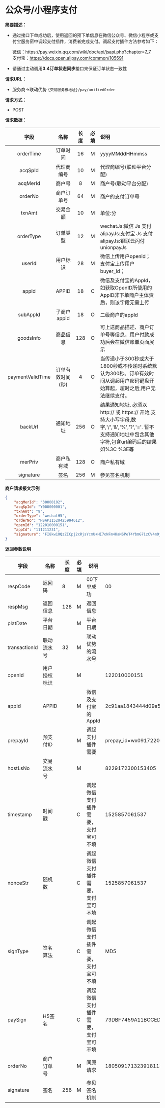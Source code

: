# 公众号/小程序支付

**简要描述：** 
- 通过接口下单成功后，使用返回的预下单信息在微信公众号、微信小程序或支付宝服务窗中调起支付插件，消费者完成支付。调起支付插件方法参考如下：  

  微信：https://pay.weixin.qq.com/wiki/doc/api/jsapi.php?chapter=7_7  
  支付宝：https://docs.open.alipay.com/common/105591  
  
- 请通过主动调用**3.4订单状态同步**接口来保证订单状态一致性

**请求URL：**   
- 服务商->联动优势
`{交易服务根地址}/pay/unifiedOrder`
  
**请求方式：**
- POST


**请求数据：** 

|	字段	|	名称	|	长度	|	必填	|   说明|
|:--------:|:--------:|:--------:|:--------:|:--------|
|	orderTime	|	订单时间	|	16	|	M	|	yyyyMMddHHmmss	|
|	acqSpId	|	代理商编号	|	10	|	M	|	代理商编号(联动平台分配)	|
|	acqMerId	|	商户号	|	8	|	M	|	商户号(联动平台分配)	|
|	orderNo	|	商户订单号	|	64	|	M	|	商户的支付订单号	|
|	txnAmt	|	交易金额	|	10	|	M	|	单位:分|	100|
|	orderType	|	订单类型	|	12	|	M	|wechatJs:微信 Js 支付 </br> alipayJs:支付宝 Js 支付</br> alipayJs:银联云闪付unionpayJs|
|	userId	|	用户标识	|	28	|	M	|微信上传用户openid；</br> 支付宝上传用户buyer_id；	|
|	appId	|	APPID	|	18	|	C	|微信及支付宝的AppId，如获取OpenID所使用的AppID非下单商户主体资质，则该字段无需上传	|
|	subAppId	|	子商户appid	|	18	|	O	|二级商户的appId	|	
|	goodsInfo	|	商品信息	|	128	|	O	|可上送商品描述、商户订单号等信息，用户付款成功后会在微信账单页面展示|
|	paymentValidTime	|	订单有效时间(秒)	|	4	|	O	|当传递小于300秒或大于1800秒或不传递时系统默认为300秒。订单有效时间从调起用户密码键盘开始算起，超时之后,用户无法继续支付。	|
|	backUrl	|	通知地址	|	256	|	O	|	结果通知地址. 必须以 http:// 或 https:// 开始,支持大小写字母,数字,'/','&','%','?','='. 暂不支持通知地址中包含其他字符,包含url编码后的结果 如%3C %3E等|
|	merPriv	|	商户私有域	|	128	|	O	|	商户私有域	|
|	signature	|	签名	|	256	|	M	|参见签名机制	|	|

		


 **商户请求报文示例**
```json
{
	"acqMerId": "30000102",
	"acqSpId": "Y000000001",
	"txnAmt": "9",
	"orderType": "wechatH5",
	"orderNo": "HSAPI1520425994612",
	"openId": "122010000151",
	"appId": "111211231",
	"signature": "FI8kw10QzZICpj2xRjsYcmU+HI7oNFm4KaNSPeT4YbmG7izCV4m9jZJQ1gxkny0bt5xY8MZXXtzFeRR5KEyzp2YFYMC0AFjvsd/5HGlE6JxrVKNg/LhIba7aR7WMrX4FtEcmBm4ILMosgVhf665KgGtdHBuCd5qRfAs217iPWd0="
}
```
 **返回参数说明** 


|字段|名称|长度|必填|说明|示例|
|-------|-------|-------|-------|-------|-------|
|	respCode	|	返回码	|	8	|	M	|00下单成功	|	00|
|	respMsg	|	返回信息	|	128	|	M	|	返回信息	|
|	platDate	|	平台日期	|		|	M	|	平台日期   |
|	transactionId	|	联动流水号	|	32	|	M	|	联动优势的流水号|
|	openId	|	用户授权标识	|		|	M	|		|122010000151|
|	appId	|	APPID	|		|	M	|	微信及支付宝的AppId|	2c91aa1843444d09a5a7ca811955bbe2|
|	prepayId	|	预支付ID	|		|	M	|调起支付插件需要	|	prepay_id=wx091722014693444a557c8f280689718193|
|	hostLsNo	|	交易流水号	|		|	M	|	|	8229172300153405|
|	timestamp	|	时间戳	|		|	C	|调起微信支付插件需要，支付宝可不填	|	1525857061537|
|	nonceStr	|	随机数	|		|	C	|调起微信支付插件需要，支付宝可不填	|	1525857061537|
|	signType	|	签名算法	|		|	C	|调起微信支付插件需要，支付宝可不填|		MD5|
|	paySign	|	H5签名	|		|	C	|调起微信支付插件需要，支付宝可不填	|	73DBF7459A11BCCED6D8F45EA660A416|
|	orderNo	|	商户订单号	|		|	M	|同原请求	|180509171323918113335|
|	signature	|	签名	|	256	|	M	|参见签名机制	||

